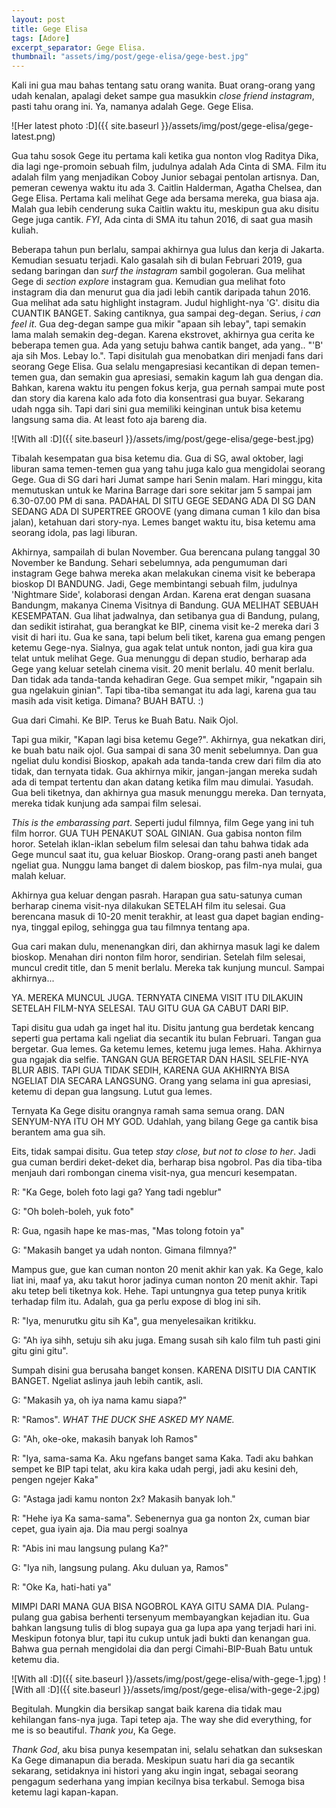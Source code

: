 ```yaml
---
layout: post
title: Gege Elisa
tags: [Adore]
excerpt_separator: Gege Elisa.
thumbnail: "assets/img/post/gege-elisa/gege-best.jpg"
---
```


Kali ini gua mau bahas tentang satu orang wanita. Buat orang-orang yang udah kenalan, apalagi deket sampe gua masukkin _close friend instagram_, pasti tahu orang ini. Ya, namanya adalah Gege. Gege Elisa.

![Her latest photo :D]({{ site.baseurl }}/assets/img/post/gege-elisa/gege-latest.png)

Gua tahu sosok Gege itu pertama kali ketika gua nonton vlog Raditya Dika, dia lagi nge-promoin sebuah film, judulnya adalah Ada Cinta di SMA. Film itu adalah film yang menjadikan Coboy Junior sebagai pentolan artisnya. Dan, pemeran cewenya waktu itu ada 3. Caitlin Halderman, Agatha Chelsea, dan Gege Elisa. Pertama kali melihat Gege ada bersama mereka, gua biasa aja. Malah gua lebih cenderung suka Caitlin waktu itu, meskipun gua aku disitu Gege juga cantik. _FYI_, Ada cinta di SMA itu tahun 2016, di saat gua masih kuliah.

Beberapa tahun pun berlalu, sampai akhirnya gua lulus dan kerja di Jakarta. Kemudian sesuatu terjadi. Kalo gasalah sih di bulan Februari 2019, gua sedang baringan dan _surf the instagram_ sambil gogoleran. Gua melihat Gege di _section explore_ instagram gua. Kemudian gua melihat foto instagram dia dan menurut gua dia jadi lebih cantik daripada tahun 2016. Gua melihat ada satu highlight instagram. Judul highlight-nya 'G'. disitu dia CUANTIK BANGET. Saking cantiknya, gua sampai deg-degan. Serius, _i can feel it_. Gua deg-degan sampe gua mikir "apaan sih lebay", tapi semakin lama malah semakin deg-degan. Karena ekstrovet, akhirnya gua cerita ke beberapa temen gua. Ada yang setuju bahwa cantik banget, ada yang.. "'B' aja sih Mos. Lebay lo.".  Tapi disitulah gua menobatkan diri menjadi fans dari seorang Gege Elisa. Gua selalu mengapresiasi kecantikan di depan temen-temen gua, dan semakin gua apresiasi, semakin kagum lah gua dengan dia. Bahkan, karena waktu itu pengen fokus kerja, gua pernah sampai mute post dan story dia karena kalo ada foto dia konsentrasi gua buyar. Sekarang udah ngga sih. Tapi dari sini gua memiliki keinginan untuk bisa ketemu langsung sama dia. At least foto aja bareng dia.

![With all :D]({{ site.baseurl }}/assets/img/post/gege-elisa/gege-best.jpg)

Tibalah kesempatan gua bisa ketemu dia. Gua di SG, awal oktober, lagi liburan sama temen-temen gua yang tahu juga kalo gua mengidolai seorang Gege. Gua di SG dari hari Jumat sampe hari Senin malam. Hari minggu, kita memutuskan untuk ke Marina Barrage dari sore sekitar jam 5 sampai jam 6.30-07.00 PM di sana. PADAHAL DI SITU GEGE SEDANG ADA DI SG DAN SEDANG ADA DI SUPERTREE GROOVE (yang dimana cuman 1 kilo dan bisa jalan), ketahuan dari story-nya. Lemes banget waktu itu, bisa ketemu ama seorang idola, pas lagi liburan.

Akhirnya, sampailah di bulan November. Gua berencana pulang tanggal 30 November ke Bandung. Sehari sebelumnya, ada pengumuman dari instagram Gege bahwa mereka akan melakukan cinema visit ke beberapa bioskop DI BANDUNG. Jadi, Gege membintangi sebuah film, judulnya 'Nightmare Side', kolaborasi dengan Ardan. Karena erat dengan suasana Bandungm, makanya Cinema Visitnya di Bandung. GUA MELIHAT SEBUAH KESEMPATAN. Gua lihat jadwalnya, dan setibanya gua di Bandung, pulang, dan sedikit istirahat, gua berangkat ke BIP, cinema visit ke-2 mereka dari 3 visit di hari itu. Gua ke sana, tapi belum beli tiket, karena gua emang pengen ketemu Gege-nya. Sialnya, gua agak telat untuk nonton, jadi gua kira gua telat untuk melihat Gege. Gua menunggu di depan studio, berharap ada Gege yang keluar setelah cinema visit. 20 menit berlalu. 40 menit berlalu. Dan tidak ada tanda-tanda kehadiran Gege. Gua sempet mikir, "ngapain sih gua ngelakuin ginian". Tapi tiba-tiba semangat itu ada lagi, karena gua tau masih ada visit ketiga. Dimana? BUAH BATU. :) 

Gua dari Cimahi. Ke BIP. Terus ke Buah Batu. Naik Ojol. 

Tapi gua mikir, "Kapan lagi bisa ketemu Gege?". Akhirnya, gua nekatkan diri, ke buah batu naik ojol. Gua sampai di sana 30 menit sebelumnya. Dan gua ngeliat dulu kondisi Bioskop, apakah ada tanda-tanda crew dari film dia ato tidak, dan ternyata tidak. Gua akhirnya mikir, jangan-jangan mereka sudah ada di tempat tertentu dan akan datang ketika film mau dimulai. Yasudah. Gua beli tiketnya, dan akhirnya gua masuk menunggu mereka. Dan ternyata, mereka tidak kunjung ada sampai film selesai.

_This is the embarassing part_. Seperti judul filmnya, film Gege yang ini tuh film horror. GUA TUH PENAKUT SOAL GINIAN. Gua gabisa nonton film horor. Setelah iklan-iklan sebelum film selesai dan tahu bahwa tidak ada Gege muncul saat itu, gua keluar Bioskop. Orang-orang pasti aneh banget ngeliat gua. Nunggu lama banget di dalem bioskop, pas film-nya mulai, gua malah keluar. 

Akhirnya gua keluar dengan pasrah. Harapan gua satu-satunya cuman berharap cinema visit-nya dilakukan SETELAH film itu selesai. Gua berencana masuk di 10-20 menit terakhir, at least gua dapet bagian ending-nya, tinggal epilog, sehingga gua tau filmnya tentang apa.

Gua cari makan dulu, menenangkan diri, dan akhirnya masuk lagi ke dalem bioskop. Menahan diri nonton film horor, sendirian. Setelah film selesai, muncul credit title, dan 5 menit berlalu. Mereka tak kunjung muncul. Sampai akhirnya...

YA. MEREKA MUNCUL JUGA. TERNYATA CINEMA VISIT ITU DILAKUIN SETELAH FILM-NYA SELESAI. TAU GITU GUA GA CABUT DARI BIP.

Tapi disitu gua udah ga inget hal itu. Disitu jantung gua berdetak kencang seperti gua pertama kali ngeliat dia secantik itu bulan Februari. Tangan gua bergetar. Gua lemes. Ga ketemu lemes, ketemu juga lemes. Haha. Akhirnya gua ngajak dia selfie. TANGAN GUA BERGETAR DAN HASIL SELFIE-NYA BLUR ABIS. TAPI GUA TIDAK SEDIH, KARENA GUA AKHIRNYA BISA NGELIAT DIA SECARA LANGSUNG. Orang yang selama ini gua apresiasi, ketemu di depan gua langsung. Lutut gua lemes. 

Ternyata Ka Gege disitu orangnya ramah sama semua orang. DAN SENYUM-NYA ITU OH MY GOD. Udahlah, yang bilang Gege ga cantik bisa berantem ama gua sih.

Eits, tidak sampai disitu. Gua tetep _stay close, but not to close to her_. Jadi gua cuman berdiri deket-deket dia, berharap bisa ngobrol. Pas dia tiba-tiba menjauh dari rombongan cinema visit-nya, gua mencuri kesempatan. 

R: "Ka Gege, boleh foto lagi ga? Yang tadi ngeblur"

G: "Oh boleh-boleh, yuk foto"

R: Gua, ngasih hape ke mas-mas, "Mas tolong fotoin ya"

G: "Makasih banget ya udah nonton. Gimana filmnya?"

Mampus gue, gue kan cuman nonton 20 menit akhir kan yak. Ka Gege, kalo liat ini, maaf ya, aku takut horor jadinya cuman nonton 20 menit akhir. Tapi aku tetep beli tiketnya kok. Hehe. Tapi untungnya gua tetep punya kritik terhadap film itu. Adalah, gua ga perlu expose di blog ini sih.

R: "Iya, menurutku gitu sih Ka", gua menyelesaikan kritikku.

G: "Ah iya sihh, setuju sih aku juga. Emang susah sih kalo film tuh pasti gini gitu gini gitu". 

Sumpah disini gua berusaha banget konsen. KARENA DISITU DIA CANTIK BANGET. Ngeliat aslinya jauh lebih cantik, asli.

G: "Makasih ya, oh iya nama kamu siapa?"

R: "Ramos". _WHAT THE DUCK SHE ASKED MY NAME._

G: "Ah, oke-oke, makasih banyak loh Ramos"

R: "Iya, sama-sama Ka. Aku ngefans banget sama Kaka. Tadi aku bahkan sempet ke BIP tapi telat, aku kira kaka udah pergi, jadi aku kesini deh, pengen ngejer Kaka"

G: "Astaga jadi kamu nonton 2x? Makasih banyak loh." 

R: "Hehe iya Ka sama-sama". Sebenernya gua ga nonton 2x, cuman biar cepet, gua iyain aja. Dia mau pergi soalnya

R: "Abis ini mau langsung pulang Ka?"

G: "Iya nih, langsung pulang. Aku duluan ya, Ramos"

R: "Oke Ka, hati-hati ya"

MIMPI DARI MANA GUA BISA NGOBROL KAYA GITU SAMA DIA. Pulang-pulang gua gabisa berhenti tersenyum membayangkan kejadian itu. Gua bahkan langsung tulis di blog supaya gua ga lupa apa yang terjadi hari ini. Meskipun fotonya blur, tapi itu cukup untuk jadi bukti dan kenangan gua. Bahwa gua pernah mengidolai dia dan pergi Cimahi-BIP-Buah Batu untuk ketemu dia. 

![With all :D]({{ site.baseurl }}/assets/img/post/gege-elisa/with-gege-1.jpg)
![With all :D]({{ site.baseurl }}/assets/img/post/gege-elisa/with-gege-2.jpg)

Begitulah. Mungkin dia bersikap sangat baik karena dia tidak mau kehilangan fans-nya juga. Tapi tetep aja. The way she did everything, for me is so beautiful. _Thank you_, Ka Gege.

_Thank God_, aku bisa punya kesempatan ini, selalu sehatkan dan sukseskan Ka Gege dimanapun dia berada. Meskipun suatu hari dia ga secantik sekarang, setidaknya ini histori yang aku ingin ingat, sebagai seorang pengagum sederhana yang impian kecilnya bisa terkabul. Semoga bisa ketemu lagi kapan-kapan. 